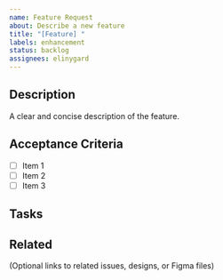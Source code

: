 ```yaml
---
name: Feature Request
about: Describe a new feature
title: "[Feature] "
labels: enhancement
status: backlog
assignees: elinygard
---
```


## Description
A clear and concise description of the feature.

## Acceptance Criteria
- [ ] Item 1
- [ ] Item 2
- [ ] Item 3

## Tasks

## Related
(Optional links to related issues, designs, or Figma files)
